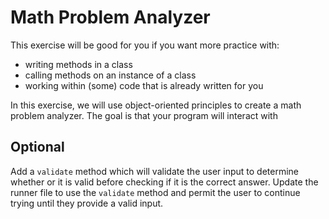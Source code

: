 # Math Problem Analyzer

This exercise will be good for you if you want more practice with:
- writing methods in a class
- calling methods on an instance of a class
- working within (some) code that is already written for you

In this exercise, we will use object-oriented principles to create a math problem analyzer. The goal is that your program will interact with 

## Optional
Add a `validate` method which will validate the user input to determine whether or it is valid before checking if it is the correct answer. Update the runner file to use the `validate` method and permit the user to continue trying until they provide a valid input.

